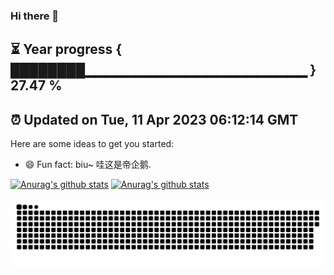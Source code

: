 ### Hi there 👋
⏳ Year progress { ████████▁▁▁▁▁▁▁▁▁▁▁▁▁▁▁▁▁▁▁▁▁▁ } 27.47 %
---
⏰ Updated on Tue, 11 Apr 2023 06:12:14 GMT
---

Here are some ideas to get you started:

- 😄 Fun fact: biu~ 哇这是帝企鹅.

[![Anurag's github stats](https://github-readme-stats-git-masterrstaa-rickstaa.vercel.app/api?username=zhaoguohao&show_icons=true&count_private=true&custom_title=Hao's%20GitHub%20profile&theme=vision-friendly-dark&line_height=40&hide_border=true)](https://github.com/anuraghazra/github-readme-stats)
[![Anurag's github stats](https://github-readme-stats-git-masterrstaa-rickstaa.vercel.app/api/top-langs/?username=zhaoguohao&custom_title=Hao's%20code%20language&theme=radical&line_height=10hide_border=true&hide=html&exclude_repo=python_vim)](https://github.com/anuraghazra/github-readme-stats)

![](https://raw.githubusercontent.com/zhaoguohao/zhaoguohao/master/assets/github-contribution-grid-snake.svg)

